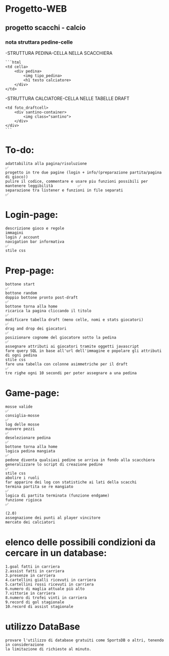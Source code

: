 # Progetto-WEB
## progetto scacchi - calcio
### nota struttara pedine-celle

-STRUTTURA PEDINA-CELLA NELLA SCACCHIERA

    ```html
    <td cella>
        <div pedina>
            <img tipo_pedina>
            <h1 testo calciatore>
        </div>
    </td>

-STRUTTURA CALCIATORE-CELLA NELLE TABELLE DRAFT

    <td foto_draftcell>
        <div santino-container>
            <img class="santino">
        </div>
    </div>
    ```

# To-do:
    adattabilita alla pagina/risoluzione                                                            ✅
    progetto in tre due pagine (login + info/(preparazione partita/pagina di gioco))
    pulire il codice, commentare e usare piu funzioni possibili per mantenere leggibilità           ✅
    separazione tra listener e funzioni in file separati                                            ✅

# Login-page:
    descrizione gioco e regole
    immagini
    login / account
    navigation bar informativa                                                                      ✅
    stile css

# Prep-page:
    bottone start                                                                                   ✅
    bottone random
    doppio bottone pronto post-draft                                                                ✅
    bottone torna alla home
    ricarica la pagina cliccando il titolo                                                          ✅
    modificare tabella draft (meno celle, nomi e stats giocatori)                                   ✅ 
    drag and drop dei giocatori                                                                     ✅
    posizionare cognome del giocatore sotto la pedina                                               ✅
    assegnare attributi ai giocatori tramite oggetti javascript
    fare query SQL in base all'url dell'immagine e popolare gli attributi di ogni pedina
    stile css
    fare una tabella con colonne asimmetriche per il draft                                          ✅
    tre righe ogni 10 secondi per poter assegnare a una pedina


# Game-page:
    mosse valide                                                                                    ✅
    consiglia-mosse                                                                                 ✅
    log delle mosse
    muovere pezzi                                                                                   ✅
    deselezionare pedina                                                                            ✅
    bottone torna alla home
    logica pedina mangiata                                                                          ✅
    pedone diventa qualsiasi pedine se arriva in fondo alla scacchiera
    generalizzare lo script di creazione pedine                                                     ✅
    stile css
    abolire i ruoli
    far apparire dei log con statistiche ai lati della scacchi
    termina partita se re mangiato                                                                  ✅
    logica di partita terminata (funzione endgame)
    funzione rigioca                                                                                ✅

    (2.0)
    assegnazione dei punti al player vincitore 
    mercato dei calciatori

# elenco delle possibili condizioni da cercare in un database:
    1.goal fatti in carriera
    2.assist fatti in carriera
    3.presenze in carriera
    4.cartellini gialli ricevuti in carriera
    5.cartellini rossi ricevuti in carriera
    6.numero di maglia attuale più alto
    7.vittorie in carriera
    8.numero di trofei vinti in carriera
    9.record di gol stagionale
    10.record di assist stagionale

# utilizzo DataBase
    provare l'utilizzo di database gratuiti come SportsDB o altri, tenendo in considerazione
    la limitazione di richieste al minuto.
    
    
